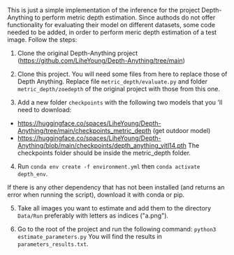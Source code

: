This is just a simple implementation of the inference for the project Depth-Anything to perform metric depth estimation. Since authods do not offer functionality for evaluating their model on different datasets, some code needed to be added, in order to perform meric depth estimation of a test image. Follow the steps:

1. Clone the original Depth-Anything project 
   (https://github.com/LiheYoung/Depth-Anything/tree/main)

2. Clone this project. You will need some files from here to replace those of Depth Anything. Replace file `metric_depth/evaluate.py` and folder `metric_depth/zoedepth` of the original project with those from this one.

3. Add a new folder `checkpoints` with the following two models that you 'll need to download:
  - https://huggingface.co/spaces/LiheYoung/Depth-Anything/tree/main/checkpoints_metric_depth (get outdoor model)
  - https://huggingface.co/spaces/LiheYoung/Depth-Anything/blob/main/checkpoints/depth_anything_vitl14.pth
  The checkpoints folder should be inside the metric_depth folder.

4. Run 
`conda env create -f environment.yml`
then 
`conda activate depth_env`. 

  If there is any other dependency that has not been installed (and returns an error when running the script), download it with conda or pip.

5. Take all images you want to estimate and add them to the directory `Data/Run` preferably with letters as indices ("a.png").

6. Go to the root of the project and run the following command: 
  `python3 estimate_parameters.py`
  You will find the results in `parameters_results.txt`.